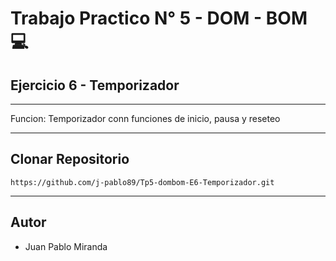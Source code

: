 # Trabajo Practico N° 5 - DOM - BOM 💻
## Ejercicio 6 - Temporizador
___

Funcion: Temporizador conn funciones de inicio, pausa y reseteo



___
## Clonar Repositorio

```
https://github.com/j-pablo89/Tp5-dombom-E6-Temporizador.git
```
___

## Autor
- Juan Pablo Miranda